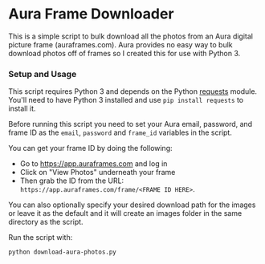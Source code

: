 # Aura Frame Downloader

This is a simple script to bulk download all the photos from an Aura digital picture frame (auraframes.com). Aura provides no easy way to bulk download photos off of frames so I created this for use with Python 3.

### Setup and Usage

This script requires Python 3 and depends on the Python [requests](https://github.com/psf/requests) module. You'll need to have Python 3 installed and use `pip install requests` to install it.

Before running this script you need to set your Aura email, password, and frame ID as the `email`, `password` and `frame_id` variables in the script.

You can get your frame ID by doing the following:

 * Go to https://app.auraframes.com and log in
 * Click on "View Photos" underneath your frame
 * Then grab the ID from the URL: `https://app.auraframes.com/frame/<FRAME ID HERE>`.

You can also optionally specify your desired download path for the images or leave it as the default and it will create an images folder in the same directory as the script.

Run the script with:

    python download-aura-photos.py

